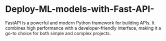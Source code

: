# Deploy-ML-models-with-Fast-API-
FastAPI is a powerful and modern Python framework for building APIs. It combines high performance with a developer-friendly interface, making it a go-to choice for both simple and complex projects.
